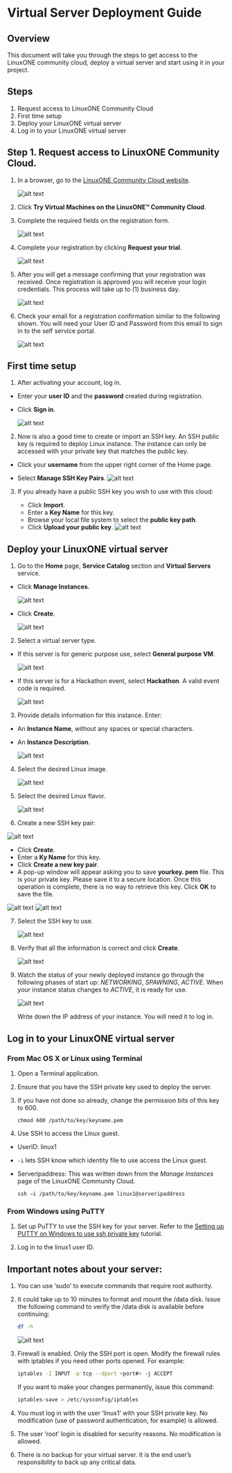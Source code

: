 # Virtual Server Deployment Guide

## Overview
This document will take you through the steps to get access to the LinuxONE community cloud, deploy a virtual server and start using it in your project.    

## Steps

1. Request access to LinuxONE Community Cloud
2. First time setup
3. Deploy your LinuxONE virtual server
4. Log in to your LinuxONE virtual server

## Step 1. Request access to LinuxONE Community Cloud.
1) In a browser, go to the [LinuxONE Community Cloud website](https://developer.ibm.com/linuxone).

   ![alt text](images-deploy/dw-home.png "DeveloperWorks LinuxONE Home")

2) Click **Try Virtual Machines on the LinuxONE™ Community Cloud**.

3) Complete the required fields on the registration form.

   ![alt text](images-deploy/registration-form.png "Registration form")



4) Complete your registration by clicking **Request your trial**.

   ![alt text](images-deploy/request-your-trial.png "Submit registration form")    

5) After you will get a message confirming that your registration was received. Once registration is approved you will receive your login credentials. This process will take up to (1) business day.

   ![alt text](images-deploy/registration-review.png "Registration under review")   

5) Check your email for a registration confirmation similar to the following shown. You will need your User ID and Password from this email to sign in to the self service portal.

   ![alt text](images-deploy/welcome-email.png "Welcome email")


## First time setup

1) After activating your account, log in.

* Enter your **user ID** and the **password** created during registration.
* Click **Sign in**.

   ![alt text](images-deploy/ssp-login.png "Self-Service Portal login page")



2) Now is also a good time to create or import an SSH key. An SSH public key is required to deploy Linux instance. The instance can only be accessed with your private key that matches the public key.
* Click your **username** from the upper right corner of the Home page.

* Select **Manage SSH Key Pairs**.
![alt text](images-deploy/manage-key.png "Manage SSH keys")

3) If you already have a public SSH key you wish to use with this cloud:    

   * Click **Import**. 
   * Enter a **Key Name** for this key.
   * Browse your local file system to select the **public key path**.
   * Click **Upload your public key**.
![alt text](images-deploy/upload-key.png "Import SSH key")



## Deploy your LinuxONE virtual server

1) Go to the **Home** page, **Service Catalog** section and **Virtual Servers** service.

* Click **Manage Instances**.

   ![alt text](images-deploy/manage-instances.png "Manage instances")

* Click **Create**.

   ![alt text](images-deploy/create-server.png "Create server")

2) Select a virtual server type.

* If this server is for generic purpose use, select **General purpose VM**.

   ![alt text](images-deploy/create-server-type-general.png "Create server type General purpose")
* If this server is for a Hackathon event, select **Hackathon**.  A valid event code is required. 

   ![alt text](images-deploy/create-server-type-hackathon.png "Create server type Hackathon")

3) Provide details information for this instance.  Enter:

* An **Instance Name**, without any spaces or special characters. 
* An **Instance Description**. 

   ![alt text](images-deploy/create-server-instance-details.png "Create server details")

4) Select the desired Linux image.

   ![alt text](images-deploy/create-server-image.png "Create server image")

5) Select the desired Linux flavor.

   ![alt text](images-deploy/flavor.png "flavor")
   
 6) Create a new SSH key pair:     
 
![alt text](images-deploy/click-create.png "Click Create")

* Click **Create**.
* Enter a **Ky Name** for this key.
* Click **Create a new key pair**.   
* A pop-up window will appear asking you to save **yourkey. pem** file. This is your private key.  Please save it to a secure location.  Once this operation is complete, there is no way to retrieve this key. Click **OK** to save the file. 

![alt text](images-deploy/create-key.png "Create SSH key")
![alt text](images-deploy/pem-file.png "Save SSH private key")   

7) Select the SSH key to use.

   ![alt text](images-deploy/create-server-select-key.png "Create server SSH key")

8) Verify that all the information is correct and click **Create**.

   ![alt text](images-deploy/create-server-submit.png "Create server submit")

9) Watch the status of your newly deployed instance go through the following phases of start up:  *NETWORKING*, *SPAWNING*,  *ACTIVE*.  When your instance status changes to *ACTIVE*, it is ready for use.

   ![alt text](images-deploy/create-server-status.png "Create server status")

   Write down the IP address of your instance. You will need it to log in.

## Log in to your LinuxONE virtual server

### From Mac OS X or Linux using Terminal

1) Open a Terminal application.
2) Ensure that you have the SSH private key used to deploy the server. 
3) If you have not done so already, change the permission bits of this key to 600.

   ```
   chmod 600 /path/to/key/keyname.pem  
   ```
4) Use SSH to access the Linux guest.

* UserID: linux1

* `-i` lets SSH know which identity file to use access the Linux guest.

* Serveripaddress: This was written down from the *Manage Instances* page of the LinuxONE Community Cloud.

   ```
   ssh –i /path/to/key/keyname.pem linux1@serveripaddress 
   ```
### From Windows using PuTTY

1) Set up PuTTY to use the SSH key for your server.  Refer to the [Setting up PUTTY on Windows to use ssh private key](http://developer.ibm.com/linuxone/wp-content/uploads/sites/57/2016/02/PUTTY-Set-up.pdf) tutorial.

2) Log in to the linux1 user ID. 

## Important notes about your server:
1) You can use ‘sudo’ to execute commands that require root authority.

2) It could take up to 10 minutes to format and mount the /data disk.  Issue the following command to verify the /data disk is available before continuing:
   ```sh
   df -h 
   ```
   ![alt text](images-deploy/df.png "Check /data disk")

3) Firewall is enabled. Only the SSH port is open.  Modify the firewall rules with iptables if you need other ports opened. For example:
   ```sh
   iptables -I INPUT -p tcp --dport <port#> -j ACCEPT 
   ```
   If you want to make your changes permanently, issue this command:
   ```sh
   iptables-save > /etc/sysconfig/iptables 
   ```

4) You must log in with the user ‘linux1’ with your SSH private key. No modification (use of password authentication, for example) is allowed.

5) The user ‘root’ login is disabled for security reasons. No modification is allowed.

6) There is no backup for your virtual server.  It is the end user’s responsibility to back up any critical data.

